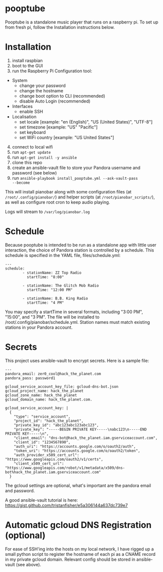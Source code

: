 # pooptube

Pooptube is a standalone music player that runs on a raspberry pi. To set up from fresh pi, follow the Installation instructions below.

Installation
============
1. install raspbian
2. boot to the GUI
3. run the Raspberry Pi Configuration tool:
* System
  * change your password
  * change the hostname
  * change boot option to CLI (recommended)
  * disable Auto Login (recommended)
* Interfaces
  * enable SSH
* Localisation
  * set locale [example: "en (English)", "US (United States)", "UTF-8"]
  * set timezone [example: "US" "Pacific"]
  * set keyboard
  * set WiFi country [example: "US United States"]
4. connect to local wifi
5. run <code>apt-get update</code>
6. run <code>apt-get install -y ansible</code>
7. clone this repo
8. create an ansible-vault file to store your Pandora username and password (see below)
9. run <code>ansible-playbook install_pooptube.yml --ask-vault-pass --become </code>

This will install pianobar along with some configuration files (at <code>/root/.config/pianobar/</code>) and helper scripts (at <code>/root/pianobar_scripts/</code>), as well as configure root cron to keep audio playing.

Logs will stream to <code>/var/log/pianobar.log</code>

Schedule
========
Because pooptube is intended to be run as a standalone app with little user interaction, the choice of Pandora station is controlled by a schedule. This schedule is specified in the YAML file, files/schedule.yml:
<pre><code>---
schedule:
        - stationName: ZZ Top Radio
          startTime: "8:00"

        - stationName: The Glitch Mob Radio
          startTime: "12:00 PM"

        - stationName: B.B. King Radio
          startTime: "4 PM"
</code></pre>

You may specify a startTime in several formats, including "3:00 PM", "15:00", and "3 PM". The file will be installed to /root/.config/pianobar/schedule.yml. Station names must match existing stations in your Pandora account.

Secrets
=======
This project uses ansible-vault to encrypt secrets. Here is a sample file:
<pre><code>---
pandora_email: zer0_cool@hack_the_planet.com
pandora_pass: password1

gcloud_service_account_key_file: gcloud-dns-bot.json
gcloud_project_name: hack_the_planet
gcloud_zone_name: hack_the_planet
gcloud_domain_name: hack_the_planet.com.

gcloud_service_account_key: |
  {
    "type": "service_account",
    "project_id": "hack_the_planet",
    "private_key_id": "abc123abc123abc123",
    "private_key": "-----BEGIN PRIVATE KEY-----\nabc123\n-----END PRIVATE KEY-----\n",
    "client_email": "dns-bot@hack_the_planet.iam.gserviceaccount.com",
    "client_id": "1234567890",
    "auth_uri": "https://accounts.google.com/o/oauth2/auth",
    "token_uri": "https://accounts.google.com/o/oauth2/token",
    "auth_provider_x509_cert_url": "https://www.googleapis.com/oauth2/v1/certs",
    "client_x509_cert_url": "https://www.googleapis.com/robot/v1/metadata/x509/dns-bot%hack_the_planet.iam.gserviceaccount.com"
  }</pre></code>

The gcloud settings are optional, what's important are the pandora email and password.

A good ansible-vault tutorial is here: https://gist.github.com/tristanfisher/e5a306144a637dc739e7

Automatic gcloud DNS Registration (optional)
=================================
For ease of SSH'ing into the hosts on my local network, I have rigged up a small python script to register the hostname of each pi as a CNAME record in my private gcloud domain. Relevant config should be stored in ansible-vault (see above).
